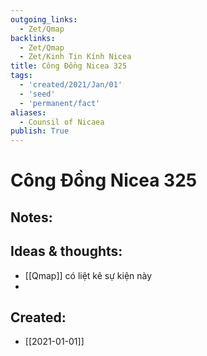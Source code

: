 ```yaml
---
outgoing_links:
  - Zet/Qmap
backlinks:
  - Zet/Qmap
  - Zet/Kinh Tin Kính Nicea
title: Công Đồng Nicea 325
tags:
  - 'created/2021/Jan/01'
  - 'seed'
  - 'permanent/fact'
aliases:
  - Counsil of Nicaea
publish: True
---
```

# Công Đồng Nicea 325

## Notes:


## Ideas & thoughts:
- [[Qmap]] có liệt kê sự kiện này
- 
## Created:
- [[2021-01-01]]
